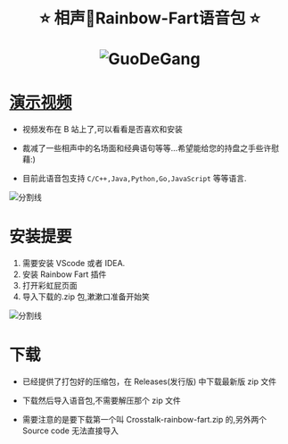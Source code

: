 <!--
 * @Author: Weidows
 * @Date: 2020-07-02 10:44:33
 * @LastEditors: Weidows
 * @LastEditTime: 2021-10-10 17:12:19
 * @FilePath: \Crosstalk-rainbow-fart\README.md
-->
<h1 align="center">
 ⭐️ 相声🌈Rainbow-Fart语音包 ⭐️

![GuoDeGang](https://cdn.jsdelivr.net/gh/Weidows/Crosstalk-rainbow-fart/image/dark.jpg)

</h1>

# [演示视频](https://www.bilibili.com/video/BV1bi4y1G7kb)

- 视频发布在 B 站上了,可以看看是否喜欢和安装

- 裁减了一些相声中的名场面和经典语句等等...希望能给您的持盘之手些许慰藉:)

- 目前此语音包支持 `C/C++,Java,Python,Go,JavaScript` 等等语言.

![分割线](https://www.helloimg.com/images/2022/07/01/ZM0SoX.png)

# 安装提要

1. 需要安装 VScode 或者 IDEA.
2. 安装 Rainbow Fart 插件
3. 打开彩虹屁页面
4. 导入下载的.zip 包,漱漱口准备开始笑

![分割线](https://www.helloimg.com/images/2022/07/01/ZM0SoX.png)

# 下载

- 已经提供了打包好的压缩包，在 Releases(发行版) 中下载最新版 zip 文件

- 下载然后导入语音包,不需要解压那个 zip 文件

- 需要注意的是要下载第一个叫 Crosstalk-rainbow-fart.zip 的,另外两个 Source code 无法直接导入
